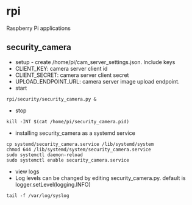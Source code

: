 # rpi

Raspberry Pi applications

security_camera
---------------
* setup - create /home/pi/cam_server_settings.json. Include keys
 * CLIENT_KEY: camera server client id
 * CLIENT_SECRET: camera server client secret
 * UPLOAD_ENDPOINT_URL: camera server image upload endpoint.
* start
```
rpi/security/security_camera.py &
```
* stop
```
kill -INT $(cat /home/pi/security_camera.pid)
```
* installing security_camera as a systemd service
```
cp systemd/security_camera.service /lib/systemd/system
chmod 644 /lib/systemd/system/security_camera.service
sudo systemctl daemon-reload
sudo systemctl enable security_camera.service
```
* view logs
 * Log levels can be changed by editing security_camera.py. default is logger.setLevel(logging.INFO)
```
tail -f /var/log/syslog
```

